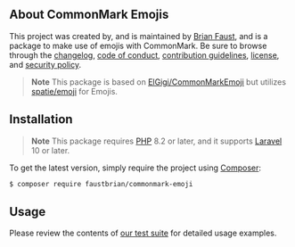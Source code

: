 ## About CommonMark Emojis

This project was created by, and is maintained by [Brian Faust](https://github.com/faustbrian), and is a package to make use of emojis with CommonMark. Be sure to browse through the [changelog](CHANGELOG.md), [code of conduct](.github/CODE_OF_CONDUCT.md), [contribution guidelines](.github/CONTRIBUTING.md), [license](LICENSE), and [security policy](.github/SECURITY.md).

> **Note**
> This package is based on [ElGigi/CommonMarkEmoji](https://github.com/ElGigi/CommonMarkEmoji) but utilizes [spatie/emoji](https://github.com/spatie/emoji) for Emojis.

## Installation

> **Note**
> This package requires [PHP](https://www.php.net/) 8.2 or later, and it supports [Laravel](https://laravel.com/) 10 or later.

To get the latest version, simply require the project using [Composer](https://getcomposer.org/):

```bash
$ composer require faustbrian/commonmark-emoji
```

## Usage

Please review the contents of [our test suite](/tests) for detailed usage examples.
